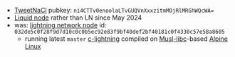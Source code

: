 - [TweetNaCl][tw] pubkey: `ni4CTTv0enoolaLTvGUQVnXxxzitmMOjRlMRGhWQcWA=`
- [Liquid node](https://ln.anyone.eu.org/liquid-gbci.json) rather than LN since May 2024
- was: [lightning network node][ln] id: `032de5c0f28f9d7d10c0c0b5ec92e83f9bf40def2bf40181c0f4330c57e58a8605`
  - running latest `master` [c-lightning][cl] compiled on
  [Musl-libc][musl]-based [Alpine Linux](https://alpinelinux.org)

[tw]: https://tweetnacl.js.org/#/box
[ln]: https://1ml.com/node/032de5c0f28f9d7d10c0c0b5ec92e83f9bf40def2bf40181c0f4330c57e58a8605
[cl]: https://github.com/ElementsProject/lightning
[musl]: https://www.musl-libc.org/

